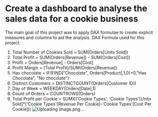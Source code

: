 # Create a dashboard to analyse the sales data for a cookie business

The main goal of this project was to apply DAX formulae to create explicit measures and columns to aid the analysis. 
DAX Formula used for this project:
1. Total Number of Cookies Sold = SUM(Orders[Units Sold])
2. Total Profit = SUM(Orders[Revenue]) - SUM(Orders[Cost])
3. Profit = Orders[Revenue] - Orders[Cost]
4. Profit Margin = [Total Profit]/SUM(Orders[Revenue])
5. Has chocolate = IF(FIND("Chocolate", Orders[Product],1,0)>0,"Has Chocolate", "No chocolate")
6. Distinct Customers = DISTINCTCOUNT(Orders[Customer ID])
7. Day of Week = WEEKDAY(Orders[Date],1)
8. Count of Orders = COUNTROWS(Orders)
9. Total Profit per Cookie = SUMX('Cookie Types', 'Cookie Types'[Units Sold]*('Cookie Types'[Revenue Per Cookie]-'Cookie Types'[Cost Per Cookie]))
![Uploading image.png…]()
